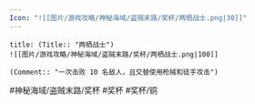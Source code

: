 ```yaml
---
Icon: "![[图片/游戏攻略/神秘海域/盗贼末路/奖杯/两栖战士.png|30]]"
---
```

```ad-common-bronze-trophy
title: (Title:: "两栖战士")
![[图片/游戏攻略/神秘海域/盗贼末路/奖杯/两栖战士.png|100]]

(Comment:: "一次击败 10 名敌人，且交替使用枪械和徒手攻击")
```

#神秘海域/盗贼末路/奖杯 #奖杯 #奖杯/铜
